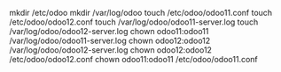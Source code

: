 
 mkdir /etc/odoo
 mkdir /var/log/odoo
 touch /etc/odoo/odoo11.conf
 touch /etc/odoo/odoo12.conf
 touch /var/log/odoo/odoo11-server.log
 touch /var/log/odoo/odoo12-server.log
 chown odoo11:odoo11 /var/log/odoo/odoo11-server.log
 chown odoo12:odoo12 /var/log/odoo/odoo12-server.log
 chown odoo12:odoo12 /etc/odoo/odoo12.conf
 chown odoo11:odoo11 /etc/odoo/odoo11.conf
